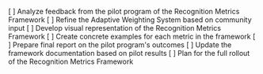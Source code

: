 [ ] Analyze feedback from the pilot program of the Recognition Metrics Framework
[ ] Refine the Adaptive Weighting System based on community input
[ ] Develop visual representation of the Recognition Metrics Framework
[ ] Create concrete examples for each metric in the framework
[ ] Prepare final report on the pilot program's outcomes
[ ] Update the framework documentation based on pilot results
[ ] Plan for the full rollout of the Recognition Metrics Framework